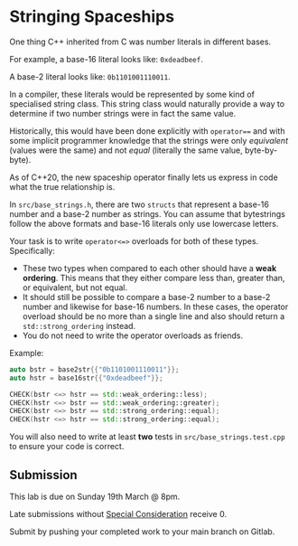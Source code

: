 # Stringing Spaceships

One thing C++ inherited from C was number literals in different bases.

For example, a base-16 literal looks like: `0xdeadbeef`.

A base-2 literal looks like: `0b1101001110011`.

In a compiler, these literals would be represented by some kind of specialised string class. This string class would naturally provide a way to determine if two number strings were in fact the same value.

Historically, this would have been done explicitly with `operator==` and with some implicit programmer knowledge that the strings were only _equivalent_ (values were the same) and not _equal_ (literally the same value, byte-by-byte).

As of C++20, the new spaceship operator finally lets us express in code what the true relationship is.

In `src/base_strings.h`, there are two `structs` that represent a base-16 number and a base-2 number as strings. You can assume that bytestrings follow the above formats and base-16 literals only use lowercase letters.

Your task is to write `operator<=>` overloads for both of these types.
Specifically:
- These two types when compared to each other should have a **weak ordering**. This means that they either compare less than, greater than, or equivalent, but not equal.
- It should still be possible to compare a base-2 number to a base-2 number and likewise for base-16 numbers. In these cases, the operator overload should be no more than a single line and also should return a `std::strong_ordering` instead.
- You do not need to write the operator overloads as friends.

Example:
```cpp
auto bstr = base2str{{"0b1101001110011"}};
auto hstr = base16str{{"0xdeadbeef"}};

CHECK(bstr <=> hstr == std::weak_ordering::less);
CHECK(hstr <=> bstr == std::weak_ordering::greater);
CHECK(bstr <=> bstr == std::strong_ordering::equal);
CHECK(hstr <=> hstr == std::strong_ordering::equal);
```

You will also need to write at least **two** tests in `src/base_strings.test.cpp` to ensure your code is correct.

## Submission

This lab is due on Sunday 19th March @ 8pm.

Late submissions without [Special Consideration](https://www.student.unsw.edu.au/special-consideration) receive 0.

Submit by pushing your completed work to your main branch on Gitlab.
